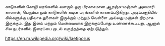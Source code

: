 காடுகளின் கோழி
 மரங்களில் வளரும் ஒரு பிரகாசமான ஆரஞ்சு-மஞ்சள் அலமாரி காளான், பெரும்பாலும் காடுகளில் கடின மரங்களில் காணப்படுகிறது. அடிப்பகுதியில் கில்களுக்கு பதிலாக துளைகள் இருக்கும் மற்றும் வெள்ளை அல்லது மஞ்சள் நிறமாக இருக்கும். இது இளம் மற்றும் மென்மையாக இருக்கும்போது உண்ணக்கூடியது, ஆனால் சில நபர்களில் இரைப்பை குடல் வருத்தத்தை ஏற்படுத்தும்.

 https://en.m.wikipedia.org/wiki/laetiporus

